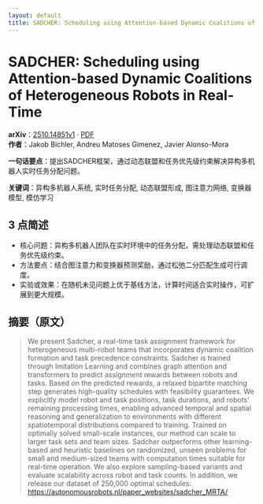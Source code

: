 ```yaml
---
layout: default
title: SADCHER: Scheduling using Attention-based Dynamic Coalitions of Heterogeneous Robots in Real-Time
---
```


# SADCHER: Scheduling using Attention-based Dynamic Coalitions of Heterogeneous Robots in Real-Time
**arXiv**：[2510.14851v1](https://arxiv.org/abs/2510.14851) · [PDF](https://arxiv.org/pdf/2510.14851.pdf)  
**作者**：Jakob Bichler, Andreu Matoses Gimenez, Javier Alonso-Mora  

**一句话要点**：提出SADCHER框架，通过动态联盟和任务优先级约束解决异构多机器人实时任务分配问题。

**关键词**：异构多机器人系统, 实时任务分配, 动态联盟形成, 图注意力网络, 变换器模型, 模仿学习

## 3 点简述
- 核心问题：异构多机器人团队在实时环境中的任务分配，需处理动态联盟和任务优先级约束。
- 方法要点：结合图注意力和变换器预测奖励，通过松弛二分匹配生成可行调度。
- 实验或效果：在随机未见问题上优于基线方法，计算时间适合实时操作，可扩展到更大规模。

## 摘要（原文）

> We present Sadcher, a real-time task assignment framework for heterogeneous
> multi-robot teams that incorporates dynamic coalition formation and task
> precedence constraints. Sadcher is trained through Imitation Learning and
> combines graph attention and transformers to predict assignment rewards between
> robots and tasks. Based on the predicted rewards, a relaxed bipartite matching
> step generates high-quality schedules with feasibility guarantees. We
> explicitly model robot and task positions, task durations, and robots'
> remaining processing times, enabling advanced temporal and spatial reasoning
> and generalization to environments with different spatiotemporal distributions
> compared to training. Trained on optimally solved small-scale instances, our
> method can scale to larger task sets and team sizes. Sadcher outperforms other
> learning-based and heuristic baselines on randomized, unseen problems for small
> and medium-sized teams with computation times suitable for real-time operation.
> We also explore sampling-based variants and evaluate scalability across robot
> and task counts. In addition, we release our dataset of 250,000 optimal
> schedules: https://autonomousrobots.nl/paper_websites/sadcher_MRTA/

